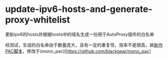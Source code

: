 # update-ipv6-hosts-and-generate-proxy-whitelist
更新ipv6的hosts并根据hosts中的域名生成一份用于AutoProxy插件的白名单

经测试，生成的白名单由于数量庞大，且有一定的重复性，效率不是很高，故[新作PAC脚本](https://github.com/autulin/update-ipv6-hosts-and-generate-proxy-whitelist/blob/master/bupt-ipv6.pac)，修改于(mono_pac)[https://github.com/blackgear/mono_pac]
